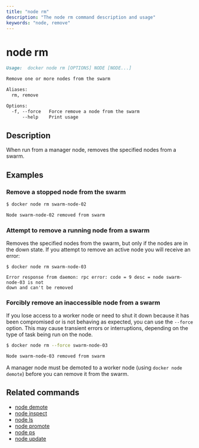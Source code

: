 ```yaml
---
title: "node rm"
description: "The node rm command description and usage"
keywords: "node, remove"
---
```


<!-- This file is maintained within the docker/docker Github
     repository at https://github.com/docker/docker/. Make all
     pull requests against that repo. If you see this file in
     another repository, consider it read-only there, as it will
     periodically be overwritten by the definitive file. Pull
     requests which include edits to this file in other repositories
     will be rejected.
-->

# node rm

```markdown
Usage:	docker node rm [OPTIONS] NODE [NODE...]

Remove one or more nodes from the swarm

Aliases:
  rm, remove

Options:
  -f, --force   Force remove a node from the swarm
      --help    Print usage
```

## Description

When run from a manager node, removes the specified nodes from a swarm.


## Examples

### Remove a stopped node from the swarm

```bash
$ docker node rm swarm-node-02

Node swarm-node-02 removed from swarm
```
### Attempt to remove a running node from a swarm

Removes the specified nodes from the swarm, but only if the nodes are in the
down state. If you attempt to remove an active node you will receive an error:

```non
$ docker node rm swarm-node-03

Error response from daemon: rpc error: code = 9 desc = node swarm-node-03 is not
down and can't be removed
```

### Forcibly remove an inaccessible node from a swarm

If you lose access to a worker node or need to shut it down because it has been
compromised or is not behaving as expected, you can use the `--force` option.
This may cause transient errors or interruptions, depending on the type of task
being run on the node.

```bash
$ docker node rm --force swarm-node-03

Node swarm-node-03 removed from swarm
```

A manager node must be demoted to a worker node (using `docker node demote`)
before you can remove it from the swarm.

## Related commands

* [node demote](node_demote.md)
* [node inspect](node_inspect.md)
* [node ls](node_ls.md)
* [node promote](node_promote.md)
* [node ps](node_ps.md)
* [node update](node_update.md)
